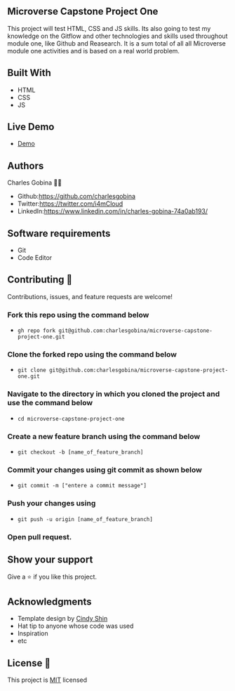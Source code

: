## Microverse Capstone Project One 
This project will test HTML, CSS and JS skills.
Its also going to test my knowledge on the Gitflow and other technologies and skills used throughout module one, like Github and Reasearch.
It is a sum total of all all Microverse module one activities and is based on a real world problem.

## Built With
* HTML
* CSS
* JS

## Live Demo
* [Demo](#)

## Authors
Charles Gobina :student: 
* Github:https://github.com/charlesgobina 
* Twitter:https://twitter.com/i4mCloud
* LinkedIn:https://www.linkedin.com/in/charles-gobina-74a0ab193/

## Software requirements
* Git
* Code Editor

## Contributing :handshake:
Contributions, issues, and feature requests are welcome!
### Fork this repo using the command below
* `gh repo fork git@github.com:charlesgobina/microverse-capstone-project-one.git`
### Clone the forked repo using the command below
* `git clone git@github.com:charlesgobina/microverse-capstone-project-one.git`
### Navigate to the directory in which you cloned the project and use the command below
* `cd microverse-capstone-project-one`
### Create a new feature branch using the command below
* `git checkout -b [name_of_feature_branch]`
### Commit your changes using git commit as shown below
* `git commit -m ["entere a commit message"]`
### Push your changes using
* `git push -u origin [name_of_feature_branch]`
### Open pull request.


## Show your support
Give a 	:star: if you like this project.

## Acknowledgments
* Template design by [Cindy Shin](https://www.behance.net/adagio07)
* Hat tip to anyone whose code was used
* Inspiration
* etc

## License :memo:
This project is [MIT](https://github.com/microverseinc/readme-template/blob/master/MIT.md) licensed
 
